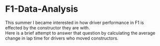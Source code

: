 # F1-Data-Analysis
This summer I became interested in how driver performance in F1 is effected by the constructor they are with.\
Here is a brief attempt to answer that question by calculating the average change in lap time for drivers who moved constructors.

